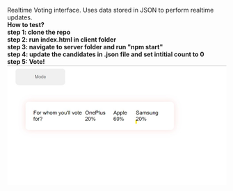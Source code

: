 Realtime Voting interface.
Uses data stored in JSON to perform realtime updates. <bR>
<b>How to test?<B> <br>
step 1: clone the repo <br>
step 2: run index.html in client folder <br>
step 3: navigate to server folder and run "npm start" <br>
step 4: update the candidates in .json file and set intitial count to 0<br>
step 5: Vote!   <br>
![This is an example image](https://github.com/Svastik73/voting-backend/blob/main/Screenshot%202024-06-17%20181914.jpg)
